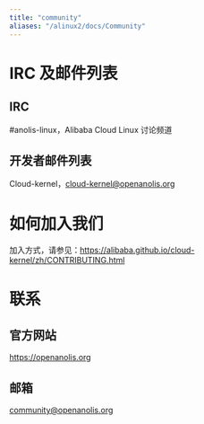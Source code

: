 ```yaml
---
title: "community"
aliases: "/alinux2/docs/Community"
---
```


# IRC 及邮件列表

## IRC

\#anolis-linux，Alibaba Cloud Linux 讨论频道

## 开发者邮件列表

Cloud-kernel，[cloud-kernel@openanolis.org](mailto:cloud-kernel@openanolis.org)

# 如何加入我们

加入方式，请参见：https://alibaba.github.io/cloud-kernel/zh/CONTRIBUTING.html

# 联系

## 官方网站

https://openanolis.org

## 邮箱

[community@openanolis.org](mailto:community@openanolis.org)